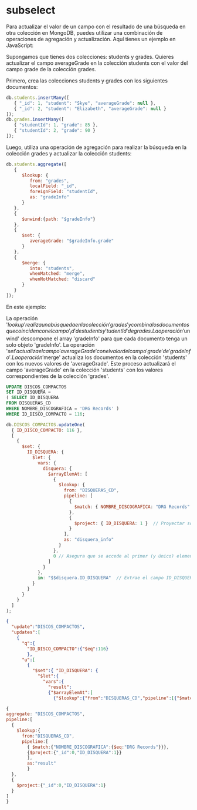 # subselect

Para actualizar el valor de un campo con el resultado de una búsqueda en otra colección en MongoDB, puedes utilizar una combinación de operaciones de agregación y actualización. Aquí tienes un ejemplo en JavaScript:

Supongamos que tienes dos colecciones: students y grades. Quieres actualizar el campo averageGrade en la colección students con el valor del campo grade de la colección grades.

Primero, crea las colecciones students y grades con los siguientes documentos:

```js
db.students.insertMany([
   { "_id": 1, "student": "Skye", "averageGrade": null },
   { "_id": 2, "student": "Elizabeth", "averageGrade": null }
]);
db.grades.insertMany([
   { "studentId": 1, "grade": 85 },
   { "studentId": 2, "grade": 90 }
]);
```

Luego, utiliza una operación de agregación para realizar la búsqueda en la colección grades y actualizar la colección students:

```js
db.students.aggregate([
   {
      $lookup: {
         from: "grades",
         localField: "_id",
         foreignField: "studentId",
         as: "gradeInfo"
      }
   },
   {
      $unwind:{path: "$gradeInfo"}
   },
   {
      $set: {
         averageGrade: "$gradeInfo.grade"
      }
   },
   {
      $merge: {
         into: "students",
         whenMatched: "merge",
         whenNotMatched: "discard"
      }
   }
]);
```

En este ejemplo:

La operación '$lookup' realiza una búsqueda en la colección 'grades' y combina los documentos que coinciden con el campo '_id' de students y 'tudentId' de grades.
La operación '$unwind' descompone el array 'gradeInfo' para que cada documento tenga un solo objeto 'gradeInfo'.
La operación '$set' actualiza el campo 'averageGrade' con el valor del campo 'grade' de 'gradeInfo'.
La operación '$merge' actualiza los documentos en la colección 'students' con los nuevos valores de 'averageGrade'.
Este proceso actualizará el campo 'averageGrade' en la colección 'students' con los valores correspondientes de la colección 'grades'.

```sql
UPDATE DISCOS_COMPACTOS
SET ID_DISQUERA =
( SELECT ID_DISQUERA
FROM DISQUERAS_CD
WHERE NOMBRE_DISCOGRAFICA = 'DRG Records' )
WHERE ID_DISCO_COMPACTO = 116;
```

```js
db.DISCOS_COMPACTOS.updateOne(
  { ID_DISCO_COMPACTO: 116 },
  [
    {
      $set: {
        ID_DISQUERA: {
          $let: {
            vars: {
              disquera: {
                $arrayElemAt: [
                  {
                    $lookup: {
                      from: "DISQUERAS_CD",
                      pipeline: [
                        {
                          $match: { NOMBRE_DISCOGRAFICA: "DRG Records" }  // Filtro para obtener la disquera correcta
                        },
                        {
                          $project: { ID_DISQUERA: 1 }  // Proyectar solo el campo necesario
                        }
                      ],
                      as: "disquera_info"
                    }
                  },
                  0 // Asegura que se accede al primer (y único) elemento del array
                ]
              }
            },
            in: "$$disquera.ID_DISQUERA"  // Extrae el campo ID_DISQUERA del resultado de $lookup
          }
        }
      }
    }
  ]
);
```

```json
{
  "update":"DISCOS_COMPACTOS",
  "updates":[
    {
      "q":{
        "ID_DISCO_COMPACTO":{"$eq":116}
        },
      "u":[
        {
          "$set":{ "ID_DISQUERA": {
            "$let":{
              "vars":{
                "result":
                {"$arrayElemAt":[
                  {"$lookup":{"from":"DISQUERAS_CD","pipeline":[{"$match":{"NOMBRE_DISCOGRAFICA":{"$eq":"DRG Records"}}},{"$project":{"_id":0,"ID_DISQUERA":1}}],"as":"result"}},0]}},"in":"$$result.ID_DISQUERA"}}}}]}]}

```

```js
{
aggregate: "DISCOS_COMPACTOS",
pipeline:[
  {
    $lookup:{
      from:"DISQUERAS_CD",
      pipeline:[
        { $match:{"NOMBRE_DISCOGRAFICA":{$eq:"DRG Records"}}},
        {$project:{"_id":0,"ID_DISQUERA":1}}
        ],
        as:"result"
        }
  },
  {
    $project:{"_id":0,"ID_DISQUERA":1}
  }
]
}
```
